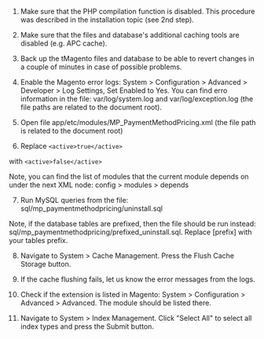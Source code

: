 1. Make sure that the PHP compilation function is disabled. This procedure was described in the installation topic (see 2nd step).

2. Make sure that the files and database's additional caching tools are disabled (e.g. APC cache).

3. Back up the tMagento files and database to be able to revert changes in a couple of minutes in case of possible problems.

4. Enable the Magento error logs: System > Configuration > Advanced > Developer > Log Settings, Set Enabled to Yes. You can find erro information in the file: var/log/system.log and var/log/exception.log (the file paths are related to the document root).

5. Open file app/etc/modules/MP_PaymentMethodPricing.xml (the file path is related to the document root)

6. Replace
```<active>true</active>```

with
```<active>false</active>```

Note, you can find the list of modules that the current module depends on under the next XML node: config > modules > depends

7. Run MySQL queries from the file: sql/mp_paymentmethodpricing/uninstall.sql

Note, if the database tables are prefixed, then the file should be run instead: sql/mp_paymentmethodpricing/prefixed_uninstall.sql. Replace [prefix] with your tables prefix.

8. Navigate to System > Cache Management. Press the Flush Cache Storage button.

9. If the cache flushing fails, let us know the error messages from the logs.

10. Check if  the extension is listed in Magento: System > Configuration > Advanced > Advanced. The module should be listed there.

11. Navigate to System > Index Management. Click "Select All" to select all index types and press the Submit button.
